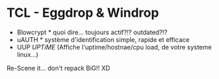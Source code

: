 # TCL - Eggdrop & Windrop

- Blowcrypt * quoi dire... toujours actif?!? outdated?!? 
- uAUTH * système d'identification simple, rapide et efficace
- UUP *UPTiME* (Affiche l'uptime/hostnae/cpu load, de votre systeme linux...)

Re-Scene it... don't repack BiG!! XD
